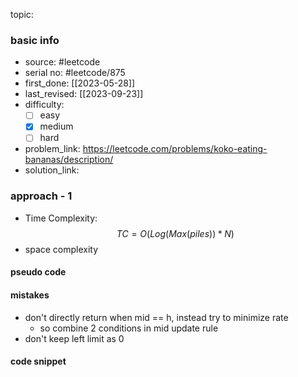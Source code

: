 topic:

### basic info
- source: #leetcode 
- serial no: #leetcode/875 
- first_done: [[2023-05-28]]
- last_revised: [[2023-09-23]]
- difficulty:
	- [ ] easy
	- [x] medium
	- [ ] hard
- problem_link: https://leetcode.com/problems/koko-eating-bananas/description/
- solution_link:

### approach - 1
- Time Complexity: $$TC = O(Log(Max(piles))*N)$$
- space complexity

#### pseudo code

#### mistakes
- don't directly return when mid == h, instead try to minimize rate
	- so combine 2 conditions in mid update rule
- don't keep left limit as 0
#### code snippet
```python

```